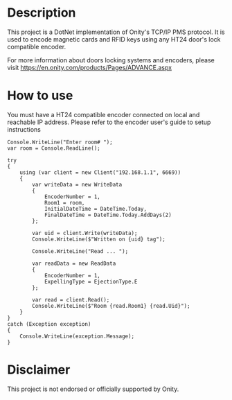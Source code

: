 # Description

This project is a DotNet implementation of Onity's TCP/IP PMS protocol.
It is used to encode magnetic cards and RFID keys using any HT24 door's lock compatible encoder.

For more information about doors locking systems and encoders, please visit https://en.onity.com/products/Pages/ADVANCE.aspx


# How to use

You must have a HT24 compatible encoder connected on local and reachable IP address.
Please refer to the encoder user's guide to setup instructions

```
Console.WriteLine("Enter room# ");
var room = Console.ReadLine();

try
{
    using (var client = new Client("192.168.1.1", 6669))
    {
        var writeData = new WriteData 
        { 
            EncoderNumber = 1, 
            Room1 = room, 
            InitialDateTime = DateTime.Today, 
            FinalDateTime = DateTime.Today.AddDays(2)
        };

        var uid = client.Write(writeData);
        Console.WriteLine($"Written on {uid} tag");

        Console.WriteLine("Read ... ");

        var readData = new ReadData 
        { 
            EncoderNumber = 1, 
            ExpellingType = EjectionType.E
        };
        
        var read = client.Read();
        Console.WriteLine($"Room {read.Room1} {read.Uid}");
    }
}
catch (Exception exception)
{
    Console.WriteLine(exception.Message);
}
```

# Disclaimer

This project is not endorsed or officially supported by Onity.




